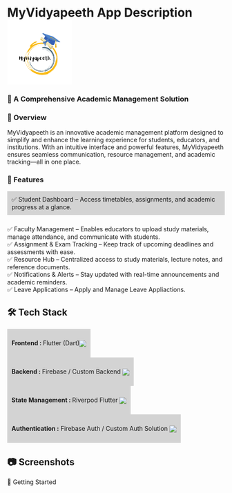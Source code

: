  
<body>
<h1>MyVidyapeeth App Description   
        <img src="https://raw.githubusercontent.com/itsSaadMalik/MyVidyapeeth-App-Description/main/myvidyapeeth_logo.png" height ="150" width="150" align="center" />
 
</h1>
<!-- <center>
    <div class="center-absolute">
        <img src="https://raw.githubusercontent.com/itsSaadMalik/MyVidyapeeth-App-Description/main/myvidyapeeth_logo.png" />
    </div>
</center> -->
<h3> 🚀 A Comprehensive Academic Management Solution</h3>

<h3>📌 Overview</h3>
MyVidyapeeth is an innovative academic management platform designed to simplify and enhance the learning experience for students, educators, and institutions. With an intuitive interface and powerful features, MyVidyapeeth ensures seamless communication, resource management, and academic tracking—all in one place.

<h3>🎯 Features</h3>
<div style="display: inline-block; margin-bottom: 10px; background: lightgray; padding: 10px;">
✅ Student Dashboard – Access timetables, assignments, and academic progress at a glance.<br>
    
</div>

✅ Faculty Management – Enables educators to upload study materials, manage attendance, and communicate with students.<br>
✅ Assignment & Exam Tracking – Keep track of upcoming deadlines and assessments with ease.<br>
✅ Resource Hub – Centralized access to study materials, lecture notes, and reference documents.<br>
✅ Notifications & Alerts – Stay updated with real-time announcements and academic reminders.<br>
✅ Leave Applications –  Apply and Manage Leave Appliactions.<br>

<h2>🛠 Tech Stack</h2>
<div style="display: inline-block; margin-right: 10px; background: lightgray; padding: 10px;">
  
<b>Frontend : </b> Flutter (Dart)<img src="https://cdn.prod.website-files.com/5ee12d8d7f840543bde883de/5ef3a1148ac97166a06253c1_flutter-logo-white-inset.svg" height="30" align="center" />
</div>
<div style="display: inline-block; margin-right: 10px; background: lightgray; padding: 10px;">
  
<b>Backend : </b> Firebase / Custom Backend <img src="https://miro.medium.com/v2/resize:fit:300/1*R4c8lHBHuH5qyqOtZb3h-w.png" height="30" align="center" />

</div>
<div style="display: inline-block; margin-right: 10px; background: lightgray; padding: 10px;">
  

<b>State Management : </b> Riverpod Flutter  <img src="https://riverpod.dev/img/full_logo.svg" height="20" align="center" />
</div>
<div style="display: inline-block; margin-right: 10px; background: lightgray; padding: 10px;">
  
<b> Authentication :</b> Firebase Auth / Custom Auth Solution <img src="https://s3.amazonaws.com/cdn.hotglue.xyz/images/logos/firebase-auth.png" height="30" align="center" />

</div>

<h2>📷 Screenshots</h2>
 
🚀 Getting Started</body>
